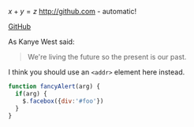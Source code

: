 $x+y=z$
http://github.com - automatic!

[GitHub](http://github.com)

As Kanye West said:

> We're living the future so
> the present is our past.
> 

I think you should use an
`<addr>` element here instead.


```javascript
function fancyAlert(arg) {
  if(arg) {
    $.facebox({div:'#foo'})
  }
}
```
